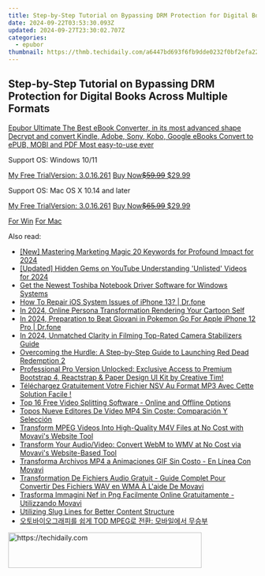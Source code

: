 ```yaml
---
title: Step-by-Step Tutorial on Bypassing DRM Protection for Digital Books Across Multiple Formats
date: 2024-09-22T03:53:30.093Z
updated: 2024-09-27T23:30:02.707Z
categories:
  - epubor
thumbnail: https://thmb.techidaily.com/a6447bd693f6fb9dde0232f0bf2efa222cd309687cbf80433fabaf4944196642.png
---
```


## Step-by-Step Tutorial on Bypassing DRM Protection for Digital Books Across Multiple Formats

[Epubor Ultimate The Best eBook Converter, in its most advanced shape Decrypt and convert Kindle, Adobe, Sony, Kobo, Google eBooks Convert to ePUB, MOBI and PDF Most easy-to-use ever](https://tools.techidaily.com/epubor/ultimate/) 

Support OS: Windows 10/11

[My Free TrialVersion: 3.0.16.261](https://tools.techidaily.com/epubor/ultimate/) [Buy Now~~$59.99~~ $29.99](https://tools.techidaily.com/epubor/ultimate/)

Support OS: Mac OS X 10.14 and later

[My Free TrialVersion: 3.0.16.261](https://tools.techidaily.com/epubor/ultimate/) [Buy Now~~$65.99~~ $29.99](https://tools.techidaily.com/epubor/ultimate/)

[For Win](http://www.epubor.com/de/javascript:void%280%29) [For Mac](http://www.epubor.com/de/javascript:void%280%29)

<ins class="adsbygoogle"
     style="display:block"
     data-ad-format="autorelaxed"
     data-ad-client="ca-pub-7571918770474297"
     data-ad-slot="1223367746"></ins>

<ins class="adsbygoogle"
     style="display:block"
     data-ad-client="ca-pub-7571918770474297"
     data-ad-slot="8358498916"
     data-ad-format="auto"
     data-full-width-responsive="true"></ins>

<span class="atpl-alsoreadstyle">Also read:</span>
<div><ul>
<li><a href="https://article-helps.techidaily.com/new-mastering-marketing-magic-20-keywords-for-profound-impact-for-2024/"><u>[New] Mastering Marketing Magic 20 Keywords for Profound Impact for 2024</u></a></li>
<li><a href="https://eaxpv-info.techidaily.com/updated-hidden-gems-on-youtube-understanding-unlisted-videos-for-2024/"><u>[Updated] Hidden Gems on YouTube Understanding 'Unlisted' Videos for 2024</u></a></li>
<li><a href="https://driver-download.techidaily.com/get-the-newest-toshiba-notebook-driver-software-for-windows-systems/"><u>Get the Newest Toshiba Notebook Driver Software for Windows Systems</u></a></li>
<li><a href="https://blog-min.techidaily.com/how-to-repair-ios-system-issues-of-iphone-13-drfone-by-drfone-ios-system-repair-ios-system-repair/"><u>How To Repair iOS System Issues of iPhone 13? | Dr.fone</u></a></li>
<li><a href="https://facebook-video-content.techidaily.com/in-2024-online-persona-transformation-rendering-your-cartoon-self/"><u>In 2024, Online Persona Transformation Rendering Your Cartoon Self</u></a></li>
<li><a href="https://ios-pokemon-go.techidaily.com/in-2024-preparation-to-beat-giovani-in-pokemon-go-for-apple-iphone-12-pro-drfone-by-drfone-virtual-ios/"><u>In 2024, Preparation to Beat Giovani in Pokemon Go For Apple iPhone 12 Pro | Dr.fone</u></a></li>
<li><a href="https://some-approaches.techidaily.com/in-2024-unmatched-clarity-in-filming-top-rated-camera-stabilizers-guide/"><u>In 2024, Unmatched Clarity in Filming Top-Rated Camera Stabilizers Guide</u></a></li>
<li><a href="https://win-able.techidaily.com/overcoming-the-hurdle-a-step-by-step-guide-to-launching-red-dead-redemption-2/"><u>Overcoming the Hurdle: A Step-by-Step Guide to Launching Red Dead Redemption 2</u></a></li>
<li><a href="https://fox-zaraz.techidaily.com/professional-pro-version-unlocked-exclusive-access-to-premium-bootstrap-4-reactstrap-and-paper-design-ui-kit-by-creative-tim/"><u>Professional Pro Version Unlocked: Exclusive Access to Premium Bootstrap 4, Reactstrap & Paper Design UI Kit by Creative Tim!</u></a></li>
<li><a href="https://discover-answers.techidaily.com/telechargez-gratuitement-votre-fichier-nsv-au-format-mp3-avec-cette-solution-facile/"><u>Téléchargez Gratuitement Votre Fichier NSV Au Format MP3 Avec Cette Solution Facile !</u></a></li>
<li><a href="https://discover-answers.techidaily.com/top-16-free-video-splitting-software-online-and-offline-options/"><u>Top 16 Free Video Splitting Software - Online and Offline Options</u></a></li>
<li><a href="https://discover-answers.techidaily.com/topos-nueve-editores-de-video-mp4-sin-coste-comparacion-y-seleccion/"><u>Topos Nueve Editores De Vídeo MP4 Sin Coste: Comparación Y Selección</u></a></li>
<li><a href="https://discover-answers.techidaily.com/transform-mpeg-videos-into-high-quality-m4v-files-at-no-cost-with-movavis-website-tool/"><u>Transform MPEG Videos Into High-Quality M4V Files at No Cost with Movavi's Website Tool</u></a></li>
<li><a href="https://discover-answers.techidaily.com/transform-your-audiovideo-convert-webm-to-wmv-at-no-cost-via-movavis-website-based-tool/"><u>Transform Your Audio/Video: Convert WebM to WMV at No Cost via Movavi's Website-Based Tool</u></a></li>
<li><a href="https://discover-answers.techidaily.com/transforma-archivos-mp4-a-animaciones-gif-sin-costo-en-linea-con-movavi/"><u>Transforma Archivos MP4 a Animaciones GIF Sin Costo - En Línea Con Movavi</u></a></li>
<li><a href="https://discover-answers.techidaily.com/transformation-de-fichiers-audio-gratuit-guide-complet-pour-convertir-des-fichiers-wav-en-wma-a-laide-de-movavi/"><u>Transformation De Fichiers Audio Gratuit - Guide Complet Pour Convertir Des Fichiers WAV en WMA À L'aide De Movavi</u></a></li>
<li><a href="https://discover-answers.techidaily.com/trasforma-immagini-nef-in-png-facilmente-online-gratuitamente-utilizzando-movavi/"><u>Trasforma Immagini Nef in Png Facilmente Online Gratuitamente - Utilizzando Movavi</u></a></li>
<li><a href="https://extra-information.techidaily.com/utilizing-slug-lines-for-better-content-structure/"><u>Utilizing Slug Lines for Better Content Structure</u></a></li>
<li><a href="https://discover-answers.techidaily.com/tod-mpeg/"><u>오토바이오그래피를 쉽게 TOD MPEG로 전환: 모바일에서 무승부</u></a></li>
</ul></div>

<!-- affiliate ads begin -->
<a href="https://aligracehair.sjv.io/c/5597632/2135373/19272" target="_top" id="2135373">
  <img src="//a.impactradius-go.com/display-ad/19272-2135373" border="0" alt="https://techidaily.com" width="392" height="72"/>
</a>
<img height="0" width="0" src="https://aligracehair.sjv.io/i/5597632/2135373/19272" style="position:absolute;visibility:hidden;" border="0" />
<!-- affiliate ads end -->

